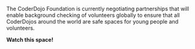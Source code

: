 The CoderDojo Foundation is currently negotiating partnerships that will
enable background checking of volunteers globally to ensure that all
CoderDojos around the world are safe spaces for young people and
volunteers.

**Watch this space\!**
